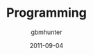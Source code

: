 ---
author: gbmhunter
categories: [ "Programming" ]
date: 2011-09-04
draft: false
tags: [ "Programming" ]
title: "Programming"
type: page
---